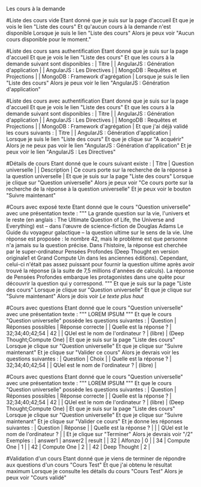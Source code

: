 Les cours à la demande

#Liste des cours vide
Etant donné que je suis sur la page d'accueil
Et que je vois le lien "Liste des cours"
Et qu'aucun cours à la demande n'est disponible
Lorsque je suis le lien "Liste des cours"
Alors je peux voir "Aucun cours disponible pour le moment."

#Liste des cours sans authentification
Etant donné que je suis sur la page d'accueil
Et que je vois le lien "Liste des cours"
Et que les cours à la demande suivant sont disponibles :
  | Titre                                 |
  | AngularJS : Génération d'application  |
  | AngularJS : Les Directives            |
  | MongoDB : Requêtes et Projections     |
  | MongoDB : Framework d'agrégation      |
Lorsque je suis le lien "Liste des cours"
Alors je peux voir le lien "AngularJS : Génération d'application"

#Liste des cours avec authentification
Etant donné que je suis sur la page d'accueil
Et que je vois le lien "Liste des cours"
Et que les cours à la demande suivant sont disponibles :
  | Titre                                 |
  | AngularJS : Génération d'application  |
  | AngularJS : Les Directives            |
  | MongoDB : Requêtes et Projections     |
  | MongoDB : Framework d'agrégation      |
Et que j'ai déjà validé les cours suivants :
  | Titre                                 |
  | AngularJS : Génération d'application  |  
Lorsque je suis le lien "Liste des cours"
Et que je clique sur "A acquérir"
Alors je ne peux pas voir le lien "AngularJS : Génération d'application"
Et je peux voir le lien "AngularJS : Les Directives"

#Détails de cours
Etant donné que le cours suivant existe :
  | Titre       | Question universelle                                                    |
  | Description | Ce cours porte sur la recherche de la réponse à la question universelle |
Et que je suis sur la page "Liste des cours"
Lorsque je clique sur "Question universelle"
Alors je peux voir "Ce cours porte sur la recherche de la réponse à la question universelle"
Et je peux voir le bouton "Suivre maintenant"

#Cours avec exposé texte
Etant donné que le cours "Question universelle" avec une présentation texte :
    """
    La grande question sur la vie, l'univers et le reste
    (en anglais : The Ultimate Question of Life, the Universe and Everything)
    est – dans l'œuvre de science-fiction de Douglas Adams Le Guide du voyageur
    galactique – la question ultime sur le sens de la vie. Une réponse est
    proposée : le nombre 42, mais le problème est que personne n'a jamais su la
    question précise. Dans l'histoire, la réponse est cherchée par le
    super-ordinateur Pensées Profondes (Deep Thought en version originale1
    et Grand Compute Un dans les anciennes éditions). Cependant, celui-ci
    n'était pas assez puissant pour fournir la question ultime après avoir
    trouvé la réponse (à la suite de 7,5 millions d'années de calculs).
    La réponse de Pensées Profondes embarque les protagonistes dans une
    quête pour découvrir la question qui y correspond.
    """
Et que je suis sur la page "Liste des cours"
Lorsque je clique sur "Question universelle"
Et que je clique sur "Suivre maintenant"
Alors je dois voir *Le texte plus haut*

#Cours avec questions
Etant donné que le cours "Question universelle" avec une présentation texte :
  """
  LOREM IPSUM
  """
  Et que le cours "Question universelle" possède les questions suivantes :
  | Question                          | Réponses possibles    | Réponse correcte            |
  | Quelle est la réponse ?           | 32;34;40;42;54        | 42                          |
  | QUel est le nom de l'ordinateur ? | (libre)               | (Deep Thought;Compute One)  |
  Et que je suis sur la page "Liste des cours"
  Lorsque je clique sur "Question universelle"
  Et que je clique sur "Suivre maintenant"
  Et je clique sur "Valider ce cours"
  Alors je devrais voir les questions suivantes :
    | Question                          | Choix           |
    | Quelle est la réponse ?           | 32;34;40;42;54  |
    | QUel est le nom de l'ordinateur ? | (libre)         |

#Cours avec questions
Etant donné que le cours "Question universelle" avec une présentation texte :
  """
  LOREM IPSUM
  """
Et que le cours "Question universelle" possède les questions suivantes :
  | Question                          | Réponses possibles    | Réponse correcte            |
  | Quelle est la réponse ?           | 32;34;40;42;54        | 42                          |
  | QUel est le nom de l'ordinateur ? | (libre)               | (Deep Thought;Compute One)  |
Et que je suis sur la page "Liste des cours"
Lorsque je clique sur "Question universelle"
Et que je clique sur "Suivre maintenant"
Et je clique sur "Valider ce cours"
Et je donne les réponses suivantes :
  | Question                          | Réponse         |
  | Quelle est la réponse ?           | <answer1>       |
  | QUel est le nom de l'ordinateur ? | <answer2>       |
Et je clique sur "Terminer"
Alors je devrais voir "<result>/2"
Exemples :
  | answer1 | answer2       | result  |
  | 32      | Alfonzo       | 0       |
  | 34      | Compute One   | 1       |
  | 42      | Compute One   | 2       |
  | 42      | Deep Thought  | 2       |

#Validation d'un cours
Etant donné que je viens de terminer de répondre aux questions d'un cours "Cours Test"
Et que j'ai obtenu le résultat maximum
Lorsque je consulte les détails du cours "Cours Test"
Alors je peux voir "Cours validé"
